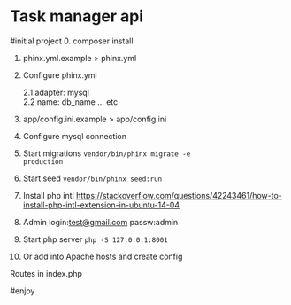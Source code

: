 # Task manager api

#initial project
0. composer install
1. phinx.yml.example > phinx.yml
2. Configure phinx.yml
    
    2.1 adapter: mysql\
    2.2 name: db_name ... etc
    
3. app/config.ini.example > app/config.ini
4. Configure mysql connection
5. Start migrations <code>vendor/bin/phinx migrate -e production</code>
5. Start seed <code>vendor/bin/phinx seed:run</code>
6. Install php intl https://stackoverflow.com/questions/42243461/how-to-install-php-intl-extension-in-ubuntu-14-04
7. Admin login:test@gmail.com passw:admin
6. Start php server <code>php -S 127.0.0.1:8001</code>
7. Or add into Apache hosts and create config

Routes in index.php

#enjoy
